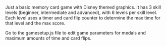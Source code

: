 Just a basic memory card game with Disney themed graphics. It has 3 skill levels (beginner, intermediate and advanced), with 6 levels per skill level. Each level uses a timer and card flip counter to determine the max time for that level and the max score.

Go to the gamesetup.js file to edit game parameters for medals and maximum amounts of time and card flips.